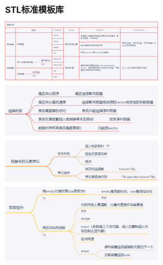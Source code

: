 # STL标准模板库

![](../../.gitbook/assets/image%20%287%29.png)

![](../../.gitbook/assets/image%20%2820%29.png)

![](../../.gitbook/assets/image%20%2819%29.png)

![](../../.gitbook/assets/image%20%2818%29.png)

